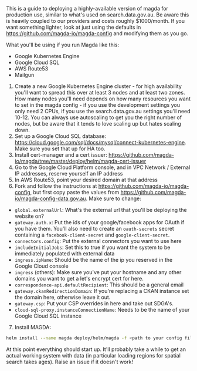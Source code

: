 This is a guide to deploying a highly-available version of magda for production use, similar to what's used on search.data.gov.au. Be aware this is heavily coupled to our providers and costs roughly $1000/month. If you want something lighter, look at just using the defaults in https://github.com/magda-io/magda-config and modifying them as you go.

What you'll be using if you run Magda like this:

-   Google Kubernetes Engine
-   Google Cloud SQL
-   AWS Route53
-   Mailgun

1.  Create a new Google Kubernetes Engine cluster - for high availability you'll want to spread this over at least 3 nodes and at least two zones. How many nodes you'll need depends on how many resources you want to set in the magda config - if you use the development settings you only need 2 CPUs, if you use the search.data.gov.au settings you'll need 10-12. You can always use autoscaling to get you the right number of nodes, but be aware that it tends to love scaling up but hates scaling down.
2.  Set up a Google Cloud SQL database: https://cloud.google.com/sql/docs/mysql/connect-kubernetes-engine. Make sure you set that up for HA too.
3.  Install cert-manager and a cert issuer: https://github.com/magda-io/magda/tree/master/deploy/helm/magda-cert-issuer
4.  Go to the Google Cloud Platform console, and in VPC Network / External IP addresses, reserve yourself an IP address
5.  In AWS Route53, point your desired domain at that address
6.  Fork and follow the instructions at https://github.com/magda-io/magda-config, but first copy paste the values from https://github.com/magda-io/magda-config-data.gov.au. Make sure to change:

-   `global.externalUrl`: What's the external url that you'll be deploying the website on?
-   `gateway.auth.x`: Put the ids of your google/facebook apps for OAuth if you have them. You'll also need to create an `oauth-secrets` secret containing a `facebook-client-secret` and `google-client-secret`.
-   `connectors.config`: Put the external connectors you want to use here
-   `includeInitialJobs`: Set this to true if you want the system to be immediately populated with external data
-   `ingress.ipName`: Should be the name of the ip you reserved in the Google Cloud console
-   `ingress` (others): Make sure you've put your hostname and any other domains you want to get a let's encrypt cert for here.
-   `correspondence-api.defaultRecipient`: This should be a general email
-   `gateway.ckanRedirectionDomain`: If you're replacing a CKAN instance set the domain here, otherwise leave it out.
-   `gateway.csp`: Put your CSP overrides in here and take out SDGA's.
-   `cloud-sql-proxy.instanceConnectionName`: Needs to be the name of your Google Cloud SQL instance

7.  Install MAGDA:

```bash
helm install --name magda deploy/helm/magda -f <path to your config file>
```

At this point everything should start up. It'll probably take a while to get an actual working system with data (in particular loading regions for spatial search takes ages). Raise an issue if it doesn't work!
